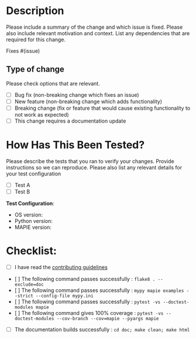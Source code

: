 # Description

Please include a summary of the change and which issue is fixed. Please also include relevant motivation and context. List any dependencies that are required for this change.

Fixes #(issue)

## Type of change

Please check options that are relevant.

- [ ] Bug fix (non-breaking change which fixes an issue)
- [ ] New feature (non-breaking change which adds functionality)
- [ ] Breaking change (fix or feature that would cause existing functionality to not work as expected)
- [ ] This change requires a documentation update

# How Has This Been Tested?

Please describe the tests that you ran to verify your changes. Provide instructions so we can reproduce. Please also list any relevant details for your test configuration

- [ ] Test A
- [ ] Test B

**Test Configuration**:
* OS version:
* Python version:
* MAPIE version:

# Checklist:

- [ ] I have read the [contributing guidelines](https://github.com/simai-ml/MAPIE/blob/master/CONTRIBUTING.rst)
- [ ] The following command passes successfully : `flake8 . --exclude=doc`
- [ ] The following command passes successfully : `mypy mapie examples --strict --config-file mypy.ini`
- [ ] The following command passes successfully : `pytest -vs --doctest-modules mapie`
- [ ] The following command gives 100% coverage : `pytest -vs --doctest-modules --cov-branch --cov=mapie --pyargs mapie`
- [ ] The documentation builds successfully : `cd doc; make clean; make html`